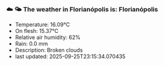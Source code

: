 ### ☁️ 🌤️  The weather in Florianópolis is: Florianópolis

- Temperature: 16.09°C
- On flesh: 15.37°C
- Relative air humidity: 62%
- Rain: 0.0 mm
- Description: Broken clouds
- last updated: 2025-09-25T23:15:34.070435

